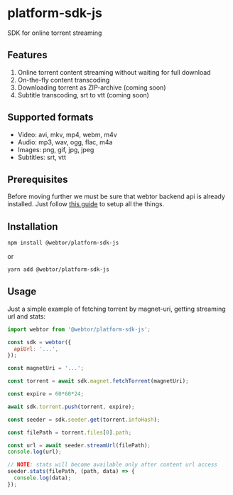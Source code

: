 # platform-sdk-js
SDK for online torrent streaming

## Features
1. Online torrent content streaming without waiting for full download
2. On-the-fly content transcoding
3. Downloading torrent as ZIP-archive (coming soon)
4. Subtitle transcoding, srt to vtt (coming soon)

## Supported formats
* Video: avi, mkv, mp4, webm, m4v
* Audio: mp3, wav, ogg, flac, m4a
* Images: png, gif, jpg, jpeg
* Subtitles: srt, vtt

## Prerequisites
Before moving further we must be sure that webtor backend api is already installed.
Just follow [this guide](https://github.com/webtor-io/helm-charts) to setup all the things.

## Installation
```bash
npm install @webtor/platform-sdk-js
```
or
```bash
yarn add @webtor/platform-sdk-js
```

## Usage
Just a simple example of fetching torrent by magnet-uri, getting streaming url and stats:
```js
import webtor from '@webtor/platform-sdk-js';

const sdk = webtor({
  apiUrl: '...',
});

const magnetUri = '...';

const torrent = await sdk.magnet.fetchTorrent(magnetUri);

const expire = 60*60*24;

await sdk.torrent.push(torrent, expire);

const seeder = sdk.seeder.get(torrent.infoHash);

const filePath = torrent.files[0].path;

const url = await seeder.streamUrl(filePath);
console.log(url);

// NOTE: stats will become available only after content url access
seeder.stats(filePath, (path, data) => {
  console.log(data);
});
```
